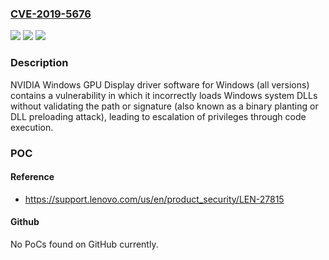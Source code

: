 ### [CVE-2019-5676](https://cve.mitre.org/cgi-bin/cvename.cgi?name=CVE-2019-5676)
![](https://img.shields.io/static/v1?label=Product&message=NVIDIA%20GPU%20Display%20Driver&color=blue)
![](https://img.shields.io/static/v1?label=Version&message=n%2Fa&color=blue)
![](https://img.shields.io/static/v1?label=Vulnerability&message=escalation%20of%20privileges%2C%20code%20execution&color=brighgreen)

### Description

NVIDIA Windows GPU Display driver software for Windows (all versions) contains a vulnerability in which it incorrectly loads Windows system DLLs without validating the path or signature (also known as a binary planting or DLL preloading attack), leading to escalation of privileges through code execution.

### POC

#### Reference
- https://support.lenovo.com/us/en/product_security/LEN-27815

#### Github
No PoCs found on GitHub currently.

